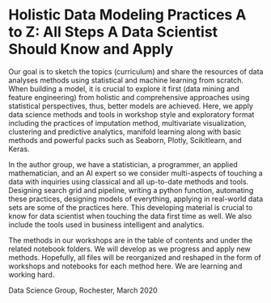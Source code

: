 # Holistic Data Modeling Practices A to Z: All Steps A Data Scientist Should Know and Apply
Our goal is to sketch the topics (curriculum) and share the resources of data analyses methods using statistical and machine learning from scratch. When building a model, it is crucial to explore it first (data mining and feature engineering) from holistic and comprehensive approaches using statistical perspectives, thus, better models are achieved. Here, we apply data science methods and tools in workshop style and exploratory format including the practices of imputation method, multivariate visualization, clustering and predictive analytics, manifold learning along with basic methods and powerful packs such as Seaborn, Plotly, Scikitlearn, and Keras.

In the author group, we have a statistician, a programmer, an applied mathematician, and an AI expert so we consider multi-aspects of touching a data with inquiries using classical and all up-to-date methods and tools. Designing search grid and pipeline, writing a python function, automating these practices, designing models of everything, applying in real-world data sets are some of the practices here. This developing material is crucial to know for data scientist when touching the data first time as well. We also include the tools used in business intelligent and analytics.

The methods in our workshops are in the table of contents and under the related notebook folders. We will develop as we progress and apply new methods. Hopefully, all files will be reorganized and reshaped in the form of workshops and notebooks for each method here. We are learning and working hard.

Data Science Group, Rochester, March 2020

